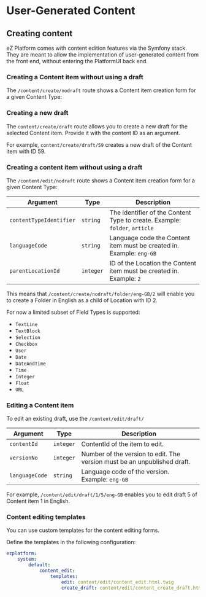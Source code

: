 # User-Generated Content

## Creating content

eZ Platform comes with content edition features via the Symfony stack. They are meant to allow the implementation of user-generated content from the front end, without entering the PlatformUI back end.

### Creating a Content item without using a draft

The `/content/create/nodraft` route shows a Content item creation form for a given Content Type:

### Creating a new draft

The `content/create/draft` route allows you to create a new draft for the selected Content item.
Provide it with the content ID as an argument.

For example, `content/create/draft/59` creates a new draft of the Content item with ID 59.

### Creating a content item without using a draft

The `/content/edit/nodraft` route shows a Content item creation form for a given Content Type:

| Argument                | Type      | Description                                                                |
|-------------------------|-----------|----------------------------------------------------------------------------|
| `contentTypeIdentifier` | `string`  | The identifier of the Content Type to create. Example: `folder`, `article` |
| `languageCode`          | `string`  | Language code the Content item must be created in. Example: `eng-GB`       |
| `parentLocationId`      | `integer` | ID of the Location the Content item must be created in. Example: `2`       |

This means that `/content/create/nodraft/folder/eng-GB/2` will enable you to create a Folder in English as a child of Location with ID 2.

For now a limited subset of Field Types is supported:

- `TextLine`
- `TextBlock`
- `Selection`
- `Checkbox`
- `User`
- `Date`
- `DateAndTime`
- `Time`
- `Integer`
- `Float`
- `URL`

### Editing a Content item

To edit an existing draft, use the `/content/edit/draft/`

| Argument                | Type      | Description                                                              |
|-------------------------|-----------|--------------------------------------------------------------------------|
| `contentId`             | `integer` | ContentId of the item to edit.                                           |
| `versionNo`             | `integer` | Number of the version to edit. The version must be an unpublished draft. |
| `languageCode`          | `string`  | Language code of the version. Example: `eng-GB`                          |

For example, `/content/edit/draft/1/5/eng-GB` enables you to edit draft 5 of Content item 1 in English.

### Content editing templates

You can use custom templates for the content editing forms.

Define the templates in the following configuration:

``` yaml
ezplatform:
    system:
        default:
            content_edit:
                templates:
                    edit: content/edit/content_edit.html.twig
                    create_draft: content/edit/content_create_draft.html.twig
```
